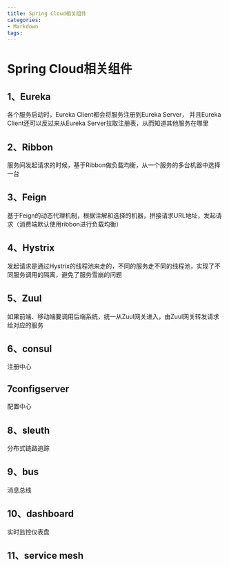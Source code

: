 ```yaml
---
title: Spring Cloud相关组件
categories: 
- Markdown
tags:
---
```


# Spring Cloud相关组件

## 1、Eureka
各个服务启动时，Eureka Client都会将服务注册到Eureka Server，
并且Eureka Client还可以反过来从Eureka Server拉取注册表，从而知道其他服务在哪里

## 2、Ribbon
服务间发起请求的时候，基于Ribbon做负载均衡，从一个服务的多台机器中选择一台

## 3、Feign
基于Feign的动态代理机制，根据注解和选择的机器，拼接请求URL地址，发起请求（消费端默认使用ribbon进行负载均衡）

## 4、Hystrix
发起请求是通过Hystrix的线程池来走的，不同的服务走不同的线程池，实现了不同服务调用的隔离，避免了服务雪崩的问题

## 5、Zuul
如果前端、移动端要调用后端系统，统一从Zuul网关进入，由Zuul网关转发请求给对应的服务


## 6、consul
注册中心

## 7configserver
配置中心

## 8、sleuth
分布式链路追踪

## 9、bus
消息总线

## 10、dashboard
实时监控仪表盘

## 11、service mesh












